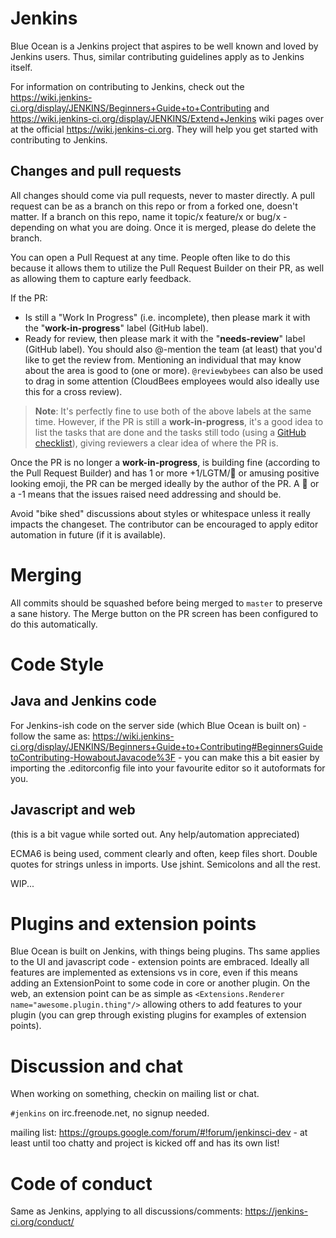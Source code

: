 # Jenkins
Blue Ocean is a Jenkins project that aspires to be well known and loved by Jenkins users. 
Thus, similar contributing guidelines apply as to Jenkins itself. 

For information on contributing to Jenkins, check out the https://wiki.jenkins-ci.org/display/JENKINS/Beginners+Guide+to+Contributing and https://wiki.jenkins-ci.org/display/JENKINS/Extend+Jenkins wiki pages over at the official https://wiki.jenkins-ci.org. They will help you get started with contributing to Jenkins.


## Changes and pull requests

All changes should come via pull requests, never to master directly. A pull request can be as a branch on this repo or from a forked one, doesn't matter. If a branch on this repo, name it topic/x feature/x or bug/x - depending on what you are doing. Once it is merged, please do delete the branch. 

You can open a Pull Request at any time. People often like to do this because it allows them to utilize the Pull Request Builder on their PR, as well as allowing them to capture early feedback.

If the PR:

* Is still a "Work In Progress" (i.e. incomplete), then please mark it with the "__work-in-progress__" label (GitHub label).
* Ready for review, then please mark it with the "__needs-review__" label (GitHub label). You should also @-mention the team (at least) that you'd like to get the review from. Mentioning an individual that may know about the area is good to (one or more). `@reviewbybees` can also be used to drag in some attention (CloudBees employees would also ideally use this for a cross review).

> __Note__: It's perfectly fine to use both of the above labels at the same time. However, if the PR is still a __work-in-progress__, it's a good idea to list the tasks that are done and the tasks still todo (using a [GitHub checklist](https://github.com/blog/1375-task-lists-in-gfm-issues-pulls-comments)), giving reviewers a clear idea of where the PR is. 

Once the PR is no longer a __work-in-progress__, is building fine (according to the Pull Request Builder) and has 1 or more +1/LGTM/:bee: or amusing positive looking emoji, the PR can be merged ideally by the author of the PR. A :bug: or a -1 means that the issues raised need addressing and should be. 

Avoid "bike shed" discussions about styles or whitespace unless it really impacts the changeset. The contributor can be encouraged to apply editor automation in future (if it is available).

# Merging

All commits should be squashed before being merged to `master` to preserve a sane history. The Merge button on the PR screen has been configured to do this automatically.

# Code Style

## Java and Jenkins code

For Jenkins-ish code on the server side (which Blue Ocean is built on) - follow the same as: https://wiki.jenkins-ci.org/display/JENKINS/Beginners+Guide+to+Contributing#BeginnersGuidetoContributing-HowaboutJavacode%3F - you can make this a bit easier by importing the .editorconfig file into your favourite editor so it autoformats for you. 

## Javascript and web

(this is a bit vague while sorted out. Any help/automation appreciated)

ECMA6 is being used, comment clearly and often, keep files short. Double quotes for strings unless in imports. Use jshint. Semicolons and all the rest. 

WIP...


# Plugins and extension points

Blue Ocean is built on Jenkins, with things being plugins. Ths same applies to the UI and javascript code - extension points are embraced. Ideally all features are implemented as extensions vs in core, even if this means adding an ExtensionPoint to some code in core or another plugin. On the web, an extension point can be as simple as `<Extensions.Renderer name="awesome.plugin.thing"/>` allowing others to add features to your plugin (you can grep through existing plugins for examples of extension points).

# Discussion and chat 

When working on something, checkin on mailing list or chat. 

`#jenkins` on irc.freenode.net, no signup needed. 

mailing list: https://groups.google.com/forum/#!forum/jenkinsci-dev - at least until too chatty and project is kicked off and has its own list!


# Code of conduct

Same as Jenkins, applying to all discussions/comments: https://jenkins-ci.org/conduct/
